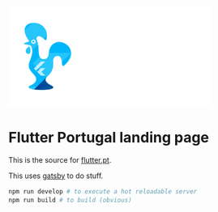 ![](src/images/logo.png)

# Flutter Portugal landing page

This is the source for [flutter.pt](https://flutter.pt).

This uses [gatsby](https://www.gatsbyjs.org/) to do stuff.

```bash
npm run develop # to execute a hot reloadable server
npm run build # to build (obvious)
```


